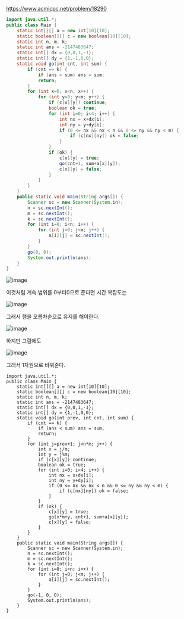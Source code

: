 https://www.acmicpc.net/problem/18290

```java
import java.util.*;
public class Main {
    static int[][] a = new int[10][10];
    static boolean[][] c = new boolean[10][10];
    static int n, m, k;
    static int ans = -2147483647;
    static int[] dx = {0,0,1,-1};
    static int[] dy = {1,-1,0,0};
    static void go(int cnt, int sum) {
        if (cnt == k) {
            if (ans < sum) ans = sum;
            return;
        }
        for (int x=0; x<n; x++) {
            for (int y=0; y<m; y++) {
                if (c[x][y]) continue;
                boolean ok = true;
                for (int i=0; i<4; i++) {
                    int nx = x+dx[i];
                    int ny = y+dy[i];
                    if (0 <= nx && nx < n && 0 <= ny && ny < m) {
                        if (c[nx][ny]) ok = false;
                    }
                }
                if (ok) {
                    c[x][y] = true;
                    go(cnt+1, sum+a[x][y]);
                    c[x][y] = false;
                }
            }
        }
    }
    public static void main(String args[]) {
        Scanner sc = new Scanner(System.in);
        n = sc.nextInt();
        m = sc.nextInt();
        k = sc.nextInt();
        for (int i=0; i<n; i++) {
            for (int j=0; j<m; j++) {
                a[i][j] = sc.nextInt();
            }
        }
        go(0, 0);
        System.out.println(ans);
    }
}

```


![image](https://user-images.githubusercontent.com/108928206/179379258-012bcbf5-271f-4bec-964e-f41bdf06a2ed.png)

이것처럼 계속 범위를 0부터0으로 준다면 시간 복잡도는

![image](https://user-images.githubusercontent.com/108928206/179379268-fca84d30-d312-4e2a-8a0a-a548392d6773.png)

그래서 행을 오름차순으로 유지를 해야한다.

![image](https://user-images.githubusercontent.com/108928206/179379299-346c41a3-5bcf-4775-aa04-d69fb860b2a5.png)

하지만 그럼에도

![image](https://user-images.githubusercontent.com/108928206/179379301-478a1d2a-6486-4b0c-86b4-3474adfff2ed.png)

그래서 1차원으로 바꿔준다.

```ava
import java.util.*;
public class Main {
    static int[][] a = new int[10][10];
    static boolean[][] c = new boolean[10][10];
    static int n, m, k;
    static int ans = -2147483647;
    static int[] dx = {0,0,1,-1};
    static int[] dy = {1,-1,0,0};
    static void go(int prev, int cnt, int sum) {
        if (cnt == k) {
            if (ans < sum) ans = sum;
            return;
        }
        for (int j=prev+1; j<n*m; j++) {
            int x = j/m;
            int y = j%m;
            if (c[x][y]) continue;
            boolean ok = true;
            for (int i=0; i<4; i++) {
                int nx = x+dx[i];
                int ny = y+dy[i];
                if (0 <= nx && nx < n && 0 <= ny && ny < m) {
                    if (c[nx][ny]) ok = false;
                }
            }
            if (ok) {
                c[x][y] = true;
                go(x*m+y, cnt+1, sum+a[x][y]);
                c[x][y] = false;
            }
        }
    }
    public static void main(String args[]) {
        Scanner sc = new Scanner(System.in);
        n = sc.nextInt();
        m = sc.nextInt();
        k = sc.nextInt();
        for (int i=0; i<n; i++) {
            for (int j=0; j<m; j++) {
                a[i][j] = sc.nextInt();
            }
        }
        go(-1, 0, 0);
        System.out.println(ans);
    }
}

```

